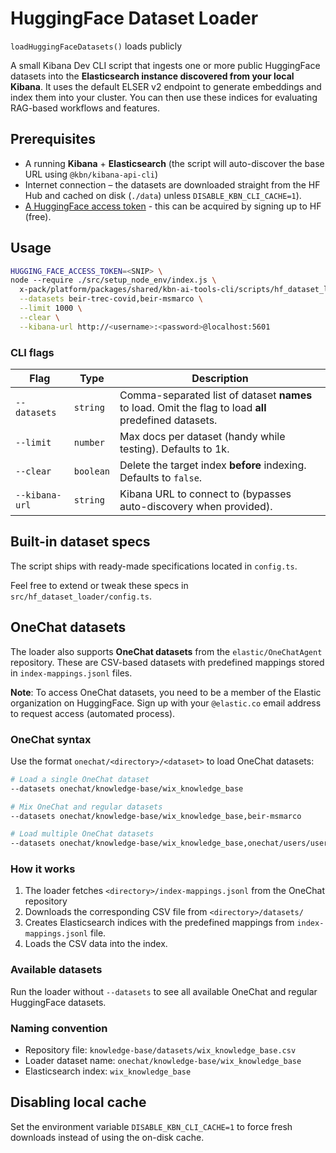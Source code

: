 # HuggingFace Dataset Loader

`loadHuggingFaceDatasets()` loads publicly

A small Kibana Dev CLI script that ingests one or more public HuggingFace datasets into the **Elasticsearch instance discovered from your local Kibana**. It uses the default ELSER v2 endpoint to generate embeddings and index them into your cluster. You can then use these indices for evaluating RAG-based workflows and features.

## Prerequisites

- A running **Kibana** + **Elasticsearch** (the script will auto-discover the base URL using `@kbn/kibana-api-cli`)
- Internet connection – the datasets are downloaded straight from the HF Hub and cached on disk (`./data`) unless `DISABLE_KBN_CLI_CACHE=1`).
- [A HuggingFace access token](https://huggingface.co/docs/hub/en/security-tokens) - this can be acquired by signing up to HF (free).

## Usage

```bash
HUGGING_FACE_ACCESS_TOKEN=<SNIP> \
node --require ./src/setup_node_env/index.js \
  x-pack/platform/packages/shared/kbn-ai-tools-cli/scripts/hf_dataset_loader.ts \
  --datasets beir-trec-covid,beir-msmarco \
  --limit 1000 \
  --clear \
  --kibana-url http://<username>:<password>@localhost:5601
```

### CLI flags

| Flag           | Type      | Description                                                                                           |
| -------------- | --------- | ----------------------------------------------------------------------------------------------------- |
| `--datasets`   | `string`  | Comma-separated list of dataset **names** to load. Omit the flag to load **all** predefined datasets. |
| `--limit`      | `number`  | Max docs per dataset (handy while testing). Defaults to 1k.                                           |
| `--clear`      | `boolean` | Delete the target index **before** indexing. Defaults to `false`.                                     |
| `--kibana-url` | `string`  | Kibana URL to connect to (bypasses auto-discovery when provided).                                     |

## Built-in dataset specs

The script ships with ready-made specifications located in `config.ts`.

Feel free to extend or tweak these specs in `src/hf_dataset_loader/config.ts`.

## OneChat datasets

The loader also supports **OneChat datasets** from the `elastic/OneChatAgent` repository. These are CSV-based datasets with predefined mappings stored in `index-mappings.jsonl` files.

**Note**: To access OneChat datasets, you need to be a member of the Elastic organization on HuggingFace. Sign up with your `@elastic.co` email address to request access (automated process).

### OneChat syntax

Use the format `onechat/<directory>/<dataset>` to load OneChat datasets:

```bash
# Load a single OneChat dataset
--datasets onechat/knowledge-base/wix_knowledge_base

# Mix OneChat and regular datasets
--datasets onechat/knowledge-base/wix_knowledge_base,beir-msmarco

# Load multiple OneChat datasets
--datasets onechat/knowledge-base/wix_knowledge_base,onechat/users/user_profiles
```

### How it works

1. The loader fetches `<directory>/index-mappings.jsonl` from the OneChat repository
2. Downloads the corresponding CSV file from `<directory>/datasets/`
3. Creates Elasticsearch indices with the predefined mappings from `index-mappings.jsonl` file.
4. Loads the CSV data into the index.

### Available datasets

Run the loader without `--datasets` to see all available OneChat and regular HuggingFace datasets.

### Naming convention

- Repository file: `knowledge-base/datasets/wix_knowledge_base.csv`
- Loader dataset name: `onechat/knowledge-base/wix_knowledge_base`
- Elasticsearch index: `wix_knowledge_base`

## Disabling local cache

Set the environment variable `DISABLE_KBN_CLI_CACHE=1` to force fresh downloads instead of using the on-disk cache.
